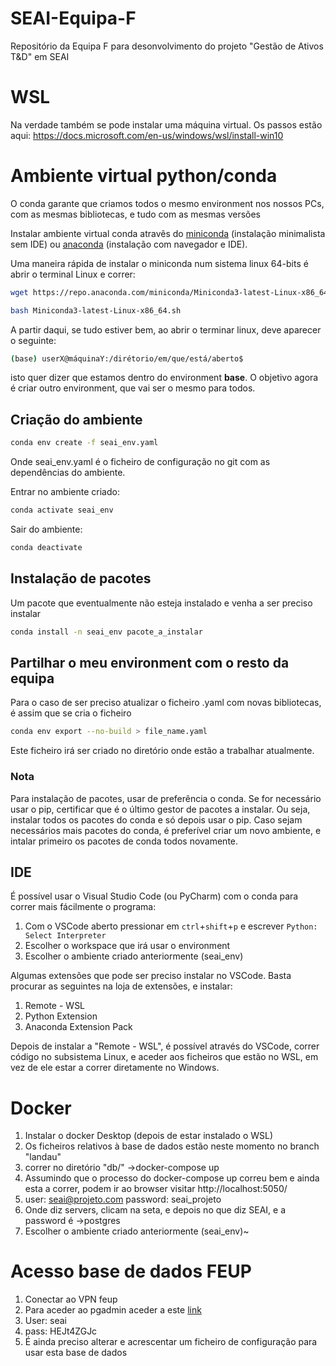 # SEAI-Equipa-F
Repositório da Equipa F para desonvolvimento do projeto "Gestão de Ativos T&D" em SEAI


# WSL
Na verdade também se pode instalar uma máquina virtual.
Os passos estão aqui: https://docs.microsoft.com/en-us/windows/wsl/install-win10


# Ambiente virtual python/conda
O conda garante que criamos todos o mesmo environment nos nossos PCs, com as mesmas bibliotecas, e tudo com as mesmas versões

Instalar ambiente virtual conda atravês do [miniconda](https://docs.conda.io/en/latest/miniconda.html) (instalação minimalista sem IDE) ou [anaconda](https://www.anaconda.com/products/individual) (instalação com navegador e IDE).

Uma maneira rápida de instalar o miniconda num sistema linux 64-bits é abrir o terminal Linux e correr:

```bash
wget https://repo.anaconda.com/miniconda/Miniconda3-latest-Linux-x86_64.sh

bash Miniconda3-latest-Linux-x86_64.sh
```

A partir daqui, se tudo estiver bem, ao abrir o terminar linux, deve aparecer o seguinte:

```bash
(base) userX@máquinaY:/dirétorio/em/que/está/aberto$
```
isto quer dizer que estamos dentro do environment **base**. O objetivo agora é criar outro environment, que vai ser o mesmo para todos. 


## Criação do ambiente
```bash
conda env create -f seai_env.yaml
```
Onde seai_env.yaml é o ficheiro de configuração no git com as dependências do ambiente.

Entrar no ambiente criado:
```bash
conda activate seai_env
```

Sair do ambiente:
```bash
conda deactivate
```

## Instalação de pacotes
Um pacote que eventualmente não esteja instalado e venha a ser preciso instalar

```bash
conda install -n seai_env pacote_a_instalar
```

## Partilhar o meu environment com o resto da equipa
Para o caso de ser preciso atualizar o ficheiro .yaml com novas bibliotecas, é assim que se cria o ficheiro
```bash
conda env export --no-build > file_name.yaml
```
Este ficheiro irá ser criado no diretório onde estão a trabalhar atualmente.

### Nota
Para instalação de pacotes, usar de preferência o conda. Se for necessário usar o pip, certificar que é o último gestor de pacotes a instalar. Ou seja, instalar todos os pacotes do conda e só depois usar o pip. Caso sejam necessários mais pacotes do conda, é preferível criar um novo ambiente, e intalar primeiro os pacotes de conda todos novamente.

## IDE

É possível usar o Visual Studio Code (ou PyCharm) com o conda para correr mais fácilmente o programa:
  1. Com o VSCode aberto pressionar em `ctrl`+`shift`+`p` e escrever `Python: Select Interpreter`
  2. Escolher o workspace que irá usar o environment
  3. Escolher o ambiente criado anteriormente (seai_env)
  
Algumas extensões que pode ser preciso instalar no VSCode. Basta procurar as seguintes na loja de extensões, e instalar:
  1. Remote - WSL
  2. Python Extension
  3. Anaconda Extension Pack

Depois de instalar a "Remote - WSL", é possível através do VSCode, correr código no subsistema Linux, e aceder aos ficheiros que estão no WSL, em vez de ele estar a correr diretamente no Windows.

# Docker

1. Instalar o docker Desktop (depois de estar instalado o WSL)
2. Os ficheiros relativos à base de dados estão neste momento no branch "landau" 
3. correr no diretório "db/" ->docker-compose up 
4. Assumindo que o processo do docker-compose up correu bem e ainda esta a correr, podem ir ao browser visitar http://localhost:5050/
5. user: seai@projeto.com
   password: seai_projeto
6. Onde diz servers, clicam na seta, e depois no que diz SEAI, e a password é ->postgres
  3. Escolher o ambiente criado anteriormente (seai_env)~

# Acesso base de dados FEUP

  1. Conectar ao VPN feup
  2. Para aceder ao pgadmin aceder a este [link](https://db.fe.up.pt/phppgadmin/)
  3. User: seai
  4. pass: HEJt4ZGJc
  5. É ainda preciso alterar e acrescentar um ficheiro de configuração para usar esta base de dados
